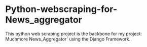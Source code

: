 # Python-webscraping-for-News_aggregator
This python web scraping project is the backbone for my project: Muchmore News_Aggregator' using the Django Framework.
